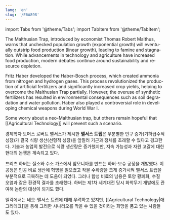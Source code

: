```yaml
---
lang: 'en'
slug: '/E6A898'
---
```


import Tabs from '@theme/Tabs';
import TabItem from '@theme/TabItem';

<Tabs groupId='lang' queryString>
<TabItem value='en' label='English 🇺🇸' lang='en-US' default>
<div lang='en-US'>

The Malthusian Trap, introduced by economist Thomas Robert Malthus, warns that unchecked population growth (exponential growth) will eventually outstrip food production (linear growth), leading to famine and stagnation. While advancements in technology and agriculture have increased food production, modern debates continue around sustainability and resource depletion.

Fritz Haber developed the Haber-Bosch process, which created ammonia from nitrogen and hydrogen gases. This process revolutionized the production of artificial fertilizers and significantly increased crop yields, helping to overcome the Malthusian Trap partially. However, the overuse of synthetic fertilizers has resulted in environmental consequences such as soil degradation and water pollution. Haber also played a controversial role in developing chemical weapons during World War I.

Some worry about a neo-Malthusian trap, but others remain hopeful that [[Agricultural Technology]] will prevent such a scenario.

</div>
</TabItem>
<TabItem value='ko' label='한국어 🇰🇷' lang='ko-KR'>
<div lang='ko-KR'>

경제학자 토머스 로버트 맬서스가 제시한 **맬서스 트랩**은 무분별한 인구 증가(기하급수적 성장)가 결국 식량 생산(선형적 성장)을 앞질러 기근과 정체를 초래할 수 있다고 경고한다. 기술과 농업의 발전으로 식량 생산량은 증가했지만, 지속 가능성과 자원 고갈에 대한 현대의 논쟁은 계속되고 있다.

프리츠 하버는 질소와 수소 가스에서 암모니아를 만드는 하버-보슈 공정을 개발했다. 이 공정은 인공 비료 생산에 혁명을 일으켰고 작물 수확량을 크게 증가시켜 맬서스 트랩을 부분적으로 극복하는 데 도움이 되었다. 그러나 합성 비료의 남용은 토양 황폐화, 수질 오염과 같은 환경적 결과를 초래했다. 하버는 제1차 세계대전 당시 화학무기 개발에도 관여해 논란의 대상이 되기도 했다.

일각에서는 네오-맬서스 트랩에 대해 우려하고 있지만, [[Agricultural Technology|애그리테크]]을 통해 그러한 시나리오를 막을 수 있을 것이라는 희망을 품고 있는 사람들도 있다.

</div>
</TabItem>
</Tabs>

